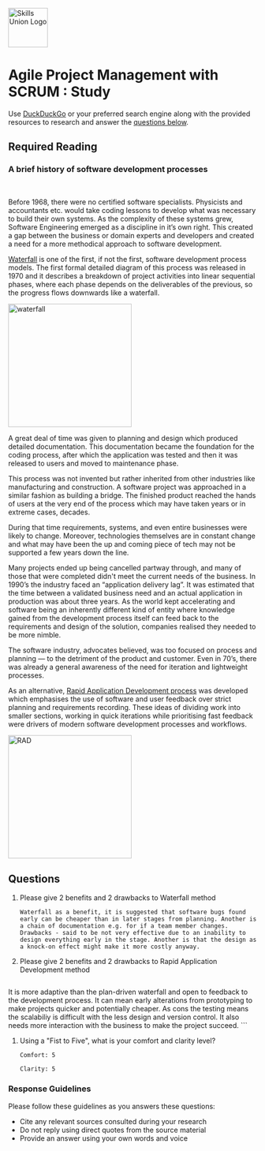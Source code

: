 [<img src="assets/images/su-logo.png" alt="Skills Union Logo" height="80px" />](https://www.skillsunion.com/)
# Agile Project Management with SCRUM : Study

Use [DuckDuckGo](https://duckduckgo.com/) or your preferred search engine along with the provided resources to research and answer the [questions below](#questions).

## Required Reading

### A brief history of software development processes
<br />

Before 1968, there were no certified software specialists. Physicists and accountants etc. would take coding lessons to develop what was necessary to build their own systems. As the complexity of these systems grew, Software Engineering emerged as a discipline in it’s own right. This created a gap between the business or domain experts and developers and created a need for a more methodical approach to software development.

[Waterfall](https://en.wikipedia.org/wiki/Waterfall_model) is one of the first, if not the first, software development process models. The first formal detailed diagram of this process was released in 1970 and it describes a breakdown of project activities into linear sequential phases, where each phase depends on the deliverables of the previous, so the progress flows downwards like a waterfall.

<img src="assets/images/Waterfall_model.svg.png" alt="waterfall" height="250px" />

A great deal of time was given to planning and design which produced detailed documentation. This documentation became the foundation for the coding process, after which the application was tested and then it was released to users and moved to maintenance phase.

This process was not invented but rather inherited from other industries like manufacturing and construction. A software project was approached in a similar fashion as building a bridge. 
The finished product reached the hands of users at the very end of the process which may have taken years or in extreme cases, decades.

During that time requirements, systems, and even entire businesses were likely to change. Moreover, technologies themselves are in constant change and what may have been the up and coming piece of tech may not be supported a few years down the line.

Many projects ended up being cancelled partway through, and many of those that were completed didn't meet the current needs of the business. In 1990’s the industry faced an “application delivery lag”. It was estimated that the time between a validated business need and an actual application in production was about three years. 
As the world kept accelerating and software being an inherently different kind of entity where knowledge gained from the development process itself can feed back to the requirements and design of the solution, companies realised they needed to be more nimble. 

The software industry, advocates believed, was too focused on process and planning — to the detriment of the product and customer. Even in 70’s, there was already a general awareness of the need for iteration and lightweight processes.

As an alternative, [Rapid Application Development process](https://en.wikipedia.org/wiki/Rapid_application_development) was developed which emphasises the use of software and user feedback over strict planning and requirements recording. These ideas of dividing work into smaller sections, working in quick iterations while prioritising fast feedback were drivers of modern software development processes and workflows.

<img src="assets/images/RADModel.jpeg" alt="RAD" height="250px" />

## Questions

1. Please give 2 benefits and 2 drawbacks to Waterfall method

    ```
    Waterfall as a benefit, it is suggested that software bugs found early can be cheaper than in later stages from planning. Another is a chain of documentation e.g. for if a team member changes. 
    Drawbacks - said to be not very effective due to an inability to design everything early in the stage. Another is that the design as a knock-on effect might make it more costly anyway. 
    ```

1. Please give 2 benefits and 2 drawbacks to Rapid Application Development method

    ```
  It is more adaptive than the plan-driven waterfall and open to feedback to the development process. It can mean early alterations from prototyping to make projects quicker and potentially cheaper. As cons the testing means the scalabiliy is difficult with the less design and version control. It also needs more interaction with the business to make the project succeed. 
    ```

1. Using a "Fist to Five", what is your comfort and clarity level?

    ```
    Comfort: 5

    Clarity: 5
    ```

### Response Guidelines

Please follow these guidelines as you answers these questions:

- Cite any relevant sources consulted during your research
- Do not reply using direct quotes from the source material
- Provide an answer using your own words and voice
